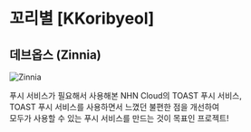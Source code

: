 # 꼬리별 [KKoribyeol]
## 데브옵스 (Zinnia)
![Zinnia](https://user-images.githubusercontent.com/48639421/113505991-0575f800-957d-11eb-84db-47cc3ad5dd78.png)

푸시 서비스가 필요해서 사용해본 NHN Cloud의 TOAST 푸시 서비스,  
TOAST 푸시 서비스를 사용하면서 느꼈던 불편한 점을 개선하여  
모두가 사용할 수 있는 푸시 서비스를 만드는 것이 목표인 프로젝트!

